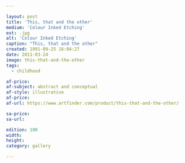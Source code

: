 ```yaml
---

layout: post
title: 'This, that and the other'
medium: 'Colour Inked Etching'
ext: .jpg
alt: 'Colour Inked Etching'
caption: "This, that and the other"
created: 1991-09-25 16:04:27
date: 2011-03-24
image: this-that-and-the-other
tags:
  - childhood

af-price:
af-subject: abstract and conceptual
af-style: illustrative
af-price:
af-url: https://www.artfinder.com/product/this-that-and-the-other/

sa-price:
sa-url:

edition: 100
width:
height:
category: gallery

---
```

